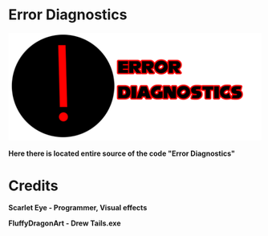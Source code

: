 # Error Diagnostics
![Logo ERROR](/github/Logo.png)

**Here there is located entire source of the code "Error Diagnostics"**

# Credits

**Scarlet Eye - Programmer, Visual effects**

**FluffyDragonArt - Drew Tails.exe**
